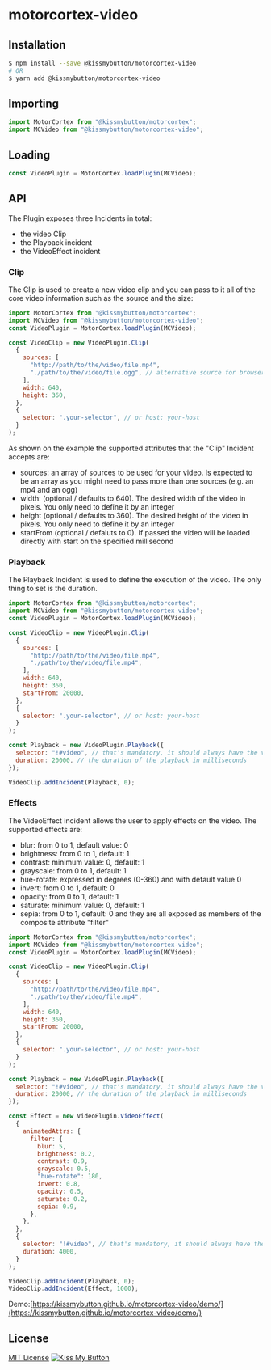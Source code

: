 # motorcortex-video

## Installation

```bash
$ npm install --save @kissmybutton/motorcortex-video
# OR
$ yarn add @kissmybutton/motorcortex-video
```

## Importing

```javascript
import MotorCortex from "@kissmybutton/motorcortex";
import MCVideo from "@kissmybutton/motorcortex-video";
```

## Loading

```javascript
const VideoPlugin = MotorCortex.loadPlugin(MCVideo);
```

## API

The Plugin exposes three Incidents in total:

- the video Clip
- the Playback incident
- the VideoEffect incident

### Clip

The Clip is used to create a new video clip and you can pass to it all of the core video information such as the source and the size:

```javascript
import MotorCortex from "@kissmybutton/motorcortex";
import MCVideo from "@kissmybutton/motorcortex-video";
const VideoPlugin = MotorCortex.loadPlugin(MCVideo);

const VideoClip = new VideoPlugin.Clip(
  {
    sources: [
      "http://path/to/the/video/file.mp4",
      "./path/to/the/video/file.ogg", // alternative source for browser compatibility issues
    ],
    width: 640,
    height: 360,
  },
  {
    selector: ".your-selector", // or host: your-host
  }
);
```

As shown on the example the supported attributes that the "Clip" Incident accepts are:

- sources: an array of sources to be used for your video. Is expected to be an array as you might need to pass more than one sources (e.g. an mp4 and an ogg)
- width: (optional / defaults to 640). The desired width of the video in pixels. You only need to define it by an integer
- height (optional / defaults to 360). The desired height of the video in pixels. You only need to define it by an integer
- startFrom (optional / defaluts to 0). If passed the video will be loaded directly with start on the specified millisecond

### Playback

The Playback Incident is used to define the execution of the video. The only thing to set is the duration.

```javascript
import MotorCortex from "@kissmybutton/motorcortex";
import MCVideo from "@kissmybutton/motorcortex-video";
const VideoPlugin = MotorCortex.loadPlugin(MCVideo);

const VideoClip = new VideoPlugin.Clip(
  {
    sources: [
      "http://path/to/the/video/file.mp4",
      "./path/to/the/video/file.mp4",
    ],
    width: 640,
    height: 360,
    startFrom: 20000,
  },
  {
    selector: ".your-selector", // or host: your-host
  }
);

const Playback = new VideoPlugin.Playback({
  selector: "!#video", // that's mandatory, it should always have the value "!#video" and it targets the video of the VideoPlugin.Clip
  duration: 20000, // the duration of the playback in milliseconds
});

VideoClip.addIncident(Playback, 0);
```

### Effects

The VideoEffect incident allows the user to apply effects on the video.
The supported effects are:

- blur: from 0 to 1, default value: 0
- brightness: from 0 to 1, default: 1
- contrast: minimum value: 0, default: 1
- grayscale: from 0 to 1, default: 1
- hue-rotate: expressed in degrees (0-360) and with default value 0
- invert: from 0 to 1, default: 0
- opacity: from 0 to 1, default: 1
- saturate: minimum value: 0, default: 1
- sepia: from 0 to 1, default: 0
  and they are all exposed as members of the composite attribute "filter"

```javascript
import MotorCortex from "@kissmybutton/motorcortex";
import MCVideo from "@kissmybutton/motorcortex-video";
const VideoPlugin = MotorCortex.loadPlugin(MCVideo);

const VideoClip = new VideoPlugin.Clip(
  {
    sources: [
      "http://path/to/the/video/file.mp4",
      "./path/to/the/video/file.mp4",
    ],
    width: 640,
    height: 360,
    startFrom: 20000,
  },
  {
    selector: ".your-selector", // or host: your-host
  }
);

const Playback = new VideoPlugin.Playback({
  selector: "!#video", // that's mandatory, it should always have the value "!#video" and it targets the video of the VideoPlugin.Clip
  duration: 20000, // the duration of the playback in milliseconds
});

const Effect = new VideoPlugin.VideoEffect(
  {
    animatedAttrs: {
      filter: {
        blur: 5,
        brightness: 0.2,
        contrast: 0.9,
        grayscale: 0.5,
        "hue-rotate": 180,
        invert: 0.8,
        opacity: 0.5,
        saturate: 0.2,
        sepia: 0.9,
      },
    },
  },
  {
    selector: "!#video", // that's mandatory, it should always have the value "!#video" and it targets the video of the VideoPlugin.Clip
    duration: 4000,
  }
);

VideoClip.addIncident(Playback, 0);
VideoClip.addIncident(Effect, 1000);
```

Demo:[https://kissmybutton.github.io/motorcortex-video/demo/](https://kissmybutton.github.io/motorcortex-video/demo/)

## License

[MIT License](https://opensource.org/licenses/MIT)
[![Kiss My Button](https://presskit.kissmybutton.gr/logos/kissmybutton-logo-small.png)](https://kissmybutton.gr)
